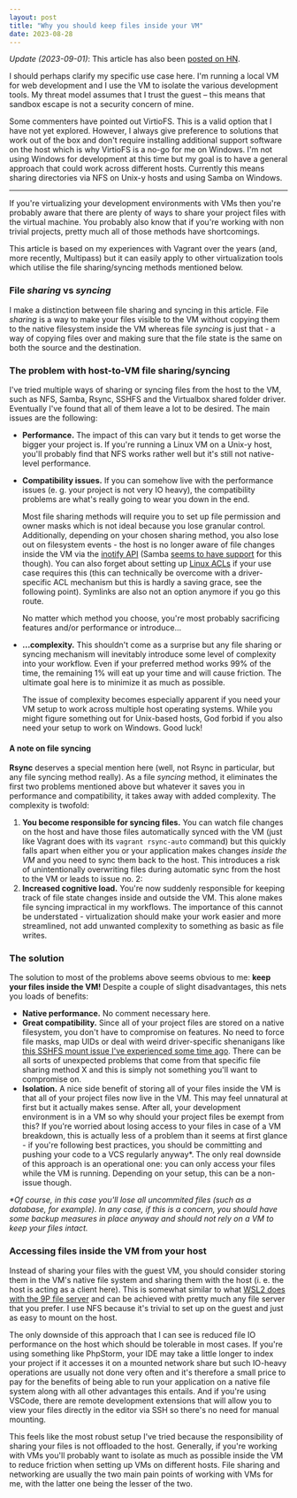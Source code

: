```yaml
---
layout: post
title: "Why you should keep files inside your VM"
date: 2023-08-28
---
```

_Update (2023-09-01)_: This article has also been [posted on HN](https://news.ycombinator.com/item?id=37343274).

I should perhaps clarify my specific use case here. I'm running a local VM for web development and I use the VM to isolate the various development tools. My threat model assumes that I trust the guest – this means that sandbox escape is not a security concern of mine.

Some commenters have pointed out VirtioFS. This is a valid option that I have not yet explored. However, I always give preference to solutions that work out of the box and don't require installing additional support software on the host which is why VirtioFS is a no-go for me on Windows. I'm not using Windows for development at this time but my goal is to have a general approach that could work across different hosts. Currently this means sharing directories via NFS on Unix-y hosts and using Samba on Windows.

---

If you're virtualizing your development environments with VMs then you're probably aware that there are plenty of ways to share your project files with the virtual machine. You probably also know that if you're working with non trivial projects, pretty much all of those methods have shortcomings.

This article is based on my experiences with Vagrant over the years (and, more recently, Multipass) but it can easily apply to other virtualization tools which utilise the file sharing/syncing methods mentioned below.

### File _sharing_ vs _syncing_

I make a distinction between file sharing and syncing in this article. File _sharing_ is a way to make your files visible to the VM without copying them to the native filesystem inside the VM whereas file _syncing_ is just that - a way of copying files over and making sure that the file state is the same on both the source and the destination.

### The problem with host-to-VM file sharing/syncing

I've tried multiple ways of sharing or syncing files from the host to the VM, such as NFS, Samba, Rsync, SSHFS and the Virtualbox shared folder driver. Eventually I've found that all of them leave a lot to be desired. The main issues are the following:

- **Performance.** The impact of this can vary but it tends to get worse the bigger your project is. If you're running a Linux VM on a Unix-y host, you'll probably find that NFS works rather well but it's still not native-level performance.
- **Compatibility issues.** If you can somehow live with the performance issues (e. g. your project is not very IO heavy), the compatibility problems are what's really going to wear you down in the end. 

  Most file sharing methods will require you to set up file permission and owner masks which is not ideal because you lose granular control. Additionally, depending on your chosen sharing method, you also lose out on filesystem events - the host is no longer aware of file changes inside the VM via the [inotify API](https://man7.org/linux/man-pages/man7/inotify.7.html) (Samba [seems to have support](https://lwn.net/Articles/896055/) for this though). You can also forget about setting up [Linux ACLs](https://www.redhat.com/sysadmin/linux-access-control-lists) if your use case requires this (this can technically be overcome with a driver-specific ACL mechanism but this is hardly a saving grace, see the following point). Symlinks are also not an option anymore if you go this route.

  No matter which method you choose, you're most probably sacrificing features and/or performance or introduce...
- **...complexity.** This shouldn't come as a surprise but any file sharing or syncing mechanism will inevitably introduce some level of complexity into your workflow. Even if your preferred method works 99% of the time, the remaining 1% will eat up your time and will cause friction. The ultimate goal here is to minimize it as much as possible.

    The issue of complexity becomes especially apparent if you need your VM setup to work across multiple host operating systems. While you might figure something out for Unix-based hosts, God forbid if you also need your setup to work on Windows. Good luck!

#### A note on file syncing

**Rsync** deserves a special mention here (well, not Rsync in particular, but any file syncing method really). As a file _syncing_ method, it eliminates the first two problems mentioned above but whatever it saves you in performance and compatibility, it takes away with added complexity. The complexity is twofold:

1. **You become responsible for syncing files.** You can watch file changes on the host and have those files automatically synced with the VM (just like Vagrant does with its `vagrant rsync-auto` command) but this quickly falls apart when either you or your application makes changes _inside the VM_ and you need to sync them back to the host. This introduces a risk of unintentionally overwriting files during automatic sync from the host to the VM or leads to issue no. 2:
2. **Increased cognitive load.** You're now suddenly responsible for keeping track of file state changes inside and outside the VM. This alone makes file syncing impractical in my workflows. The importance of this cannot be understated - virtualization should make your work easier and more streamlined, not add unwanted complexity to something as basic as file writes.

### The solution

The solution to most of the problems above seems obvious to me: **keep your files inside the VM!** Despite a couple of slight disadvantages, this nets you loads of benefits:

- **Native performance.** No comment necessary here.
- **Great compatibility.** Since all of your project files are stored on a native filesystem, you don't have to compromise on features. No need to force file masks, map UIDs or deal with weird driver-specific shenanigans like [this SSHFS mount issue I've experienced some time ago](https://github.com/canonical/multipass/issues/2369). There can be all sorts of unexpected problems that come from that specific file sharing method X and this is simply not something you'll want to compromise on.
- **Isolation.** A nice side benefit of storing all of your files inside the VM is that all of your project files now live in the VM. This may feel unnatural at first but it actually makes sense. After all, your development environment is in a VM so why should your project files be exempt from this? If you're worried about losing access to your files in case of a VM breakdown, this is actually less of a problem than it seems at first glance - if you're following best practices, you should be committing and pushing your code to a VCS regularly anyway*. The only real downside of this approach is an operational one: you can only access your files while the VM is running. Depending on your setup, this can be a non-issue though.

_\*Of course, in this case you'll lose all uncommited files (such as a database, for example). In any case, if this is a concern, you should have some backup measures in place anyway and should not rely on a VM to keep your files intact._

### Accessing files inside the VM from your host

Instead of sharing your files with the guest VM, you should consider storing them in the VM's native file system and sharing them with the host (i. e. the host is acting as a client here). This is somewhat similar to what [WSL2 does with the 9P file server](https://devblogs.microsoft.com/commandline/whats-new-for-wsl-in-windows-10-version-1903/#how-it-works) and can be achieved with pretty much any file server that you prefer. I use NFS because it's trivial to set up on the guest and just as easy to mount on the host.

The only downside of this approach that I can see is reduced file IO performance on the host which should be tolerable in most cases. If you're using something like PhpStorm, your IDE may take a little longer to index your project if it accesses it on a mounted network share but such IO-heavy operations are usually not done very often and it's therefore a small price to pay for the benefits of being able to run your application on a native file system along with all other advantages this entails. And if you're using VSCode, there are remote development extensions that will allow you to view your files directly in the editor via SSH so there's no need for manual mounting.

This feels like the most robust setup I've tried because the responsibility of sharing your files is not offloaded to the host. Generally, if you're working with VMs you'll probably want to isolate as much as possible inside the VM to reduce friction when setting up VMs on different hosts. File sharing and networking are usually the two main pain points of working with VMs for me, with the latter one being the lesser of the two.
